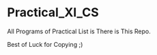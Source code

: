 # Practical_XI_CS
All Programs of Practical List is There is This Repo. 

Best of Luck for Copying ;)
